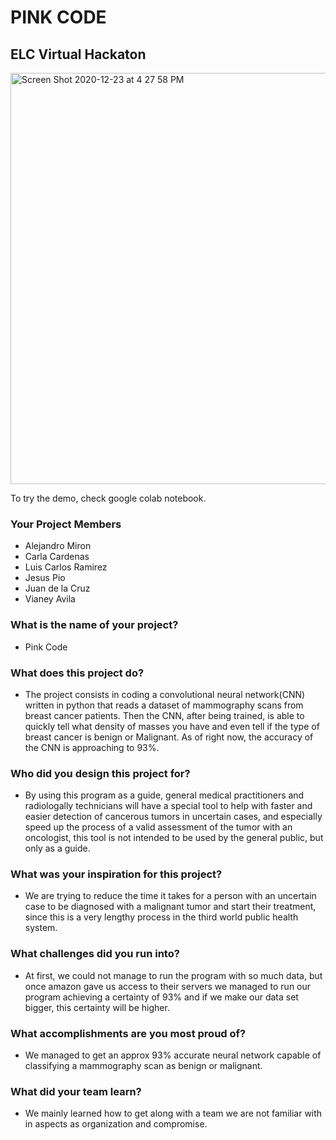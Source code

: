 # PINK CODE
## ELC Virtual Hackaton

<img width="658" alt="Screen Shot 2020-12-23 at 4 27 58 PM" src="https://user-images.githubusercontent.com/51844944/103041408-ead2c280-453b-11eb-8b48-57af72ffb7cb.png">




To try the demo, check google colab notebook.

### Your Project Members

  - Alejandro Miron
  - Carla Cardenas
  - Luis Carlos Ramirez
  - Jesus Pio
  - Juan de la Cruz
  - Vianey Avila

### What is the name of your project?    

  - Pink Code
  
### What does this project do?

  - The project consists in coding a convolutional neural network(CNN) written in python that reads a dataset of mammography scans from breast cancer patients. Then the CNN, after being trained, is able to quickly tell what density of masses you have and even tell if the type of breast cancer is benign or Malignant.
As of right now, the accuracy of the CNN is approaching to 93%.

### Who did you design this project for?

  - By using this program as a guide, general medical practitioners and radiologally technicians will have a special tool to help with faster and easier detection of cancerous tumors in uncertain cases, and especially speed up the process of a valid assessment of the tumor with an oncologist, this tool is not intended to be used by the general public, but only as a guide.

### What was your inspiration for this project?

  - We are trying to reduce the time it takes for a person with an uncertain case to be diagnosed with a malignant tumor and start their treatment, since this is a very lengthy process in the third world public health system.

### What challenges did you run into?

  - At first, we could not manage to run the program with so much data, but once amazon gave us access to their servers we managed to run our program achieving a certainty of 93% and if we make our data set bigger, this certainty will be higher. 

### What accomplishments are you most proud of?

  - We managed to get an approx 93% accurate neural network capable of classifying a mammography scan as benign or malignant.

### What did your team learn?

  - We mainly learned how to get along with a team we are not familiar with in aspects as organization and compromise.

